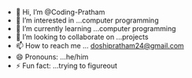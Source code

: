 - 👋 Hi, I’m @Coding-Pratham
- 👀 I’m interested in ...computer programming
- 🌱 I’m currently learning ...computer programming
- 💞️ I’m looking to collaborate on ...projects
- 📫 How to reach me ... doshipratham24@gmail.com
- 😄 Pronouns: ...he/him
- ⚡ Fun fact: ...trying to figureout

<!---
Coding-Pratham/Coding-Pratham is a ✨ special ✨ repository because its `README.md` (this file) appears on your GitHub profile.
You can click the Preview link to take a look at your changes.
--->
